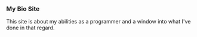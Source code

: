 ### My Bio Site
This site is about my abilities as a programmer and a window into what I've done in that regard.
